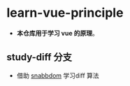# learn-vue-principle
- **本仓库用于学习 vue 的原理**。
## study-diff 分支
- 借助 [snabbdom](https://github.com/snabbdom/snabbdom) 学习diff 算法
